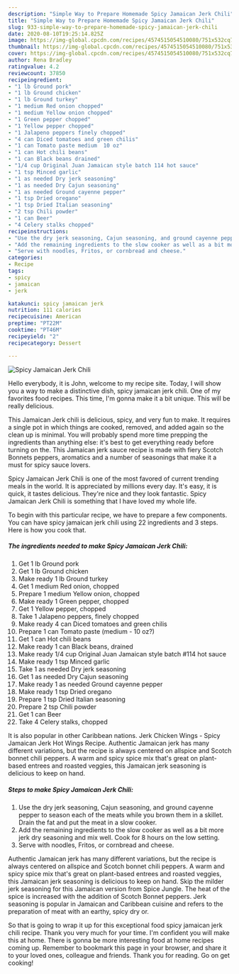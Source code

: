 ```yaml
---
description: "Simple Way to Prepare Homemade Spicy Jamaican Jerk Chili"
title: "Simple Way to Prepare Homemade Spicy Jamaican Jerk Chili"
slug: 933-simple-way-to-prepare-homemade-spicy-jamaican-jerk-chili
date: 2020-08-10T19:25:14.825Z
image: https://img-global.cpcdn.com/recipes/4574515054510080/751x532cq70/spicy-jamaican-jerk-chili-recipe-main-photo.jpg
thumbnail: https://img-global.cpcdn.com/recipes/4574515054510080/751x532cq70/spicy-jamaican-jerk-chili-recipe-main-photo.jpg
cover: https://img-global.cpcdn.com/recipes/4574515054510080/751x532cq70/spicy-jamaican-jerk-chili-recipe-main-photo.jpg
author: Rena Bradley
ratingvalue: 4.2
reviewcount: 37850
recipeingredient:
- "1 lb Ground pork"
- "1 lb Ground chicken"
- "1 lb Ground turkey"
- "1 medium Red onion chopped"
- "1 medium Yellow onion chopped"
- "1 Green pepper chopped"
- "1 Yellow pepper chopped"
- "1 Jalapeno peppers finely chopped"
- "4 can Diced tomatoes and green chilis"
- "1 can Tomato paste medium  10 oz"
- "1 can Hot chili beans"
- "1 can Black beans drained"
- "1/4 cup Original Juan Jamaican style batch 114 hot sauce"
- "1 tsp Minced garlic"
- "1 as needed Dry jerk seasoning"
- "1 as needed Dry Cajun seasoning"
- "1 as needed Ground cayenne pepper"
- "1 tsp Dried oregano"
- "1 tsp Dried Italian seasoning"
- "2 tsp Chili powder"
- "1 can Beer"
- "4 Celery stalks chopped"
recipeinstructions:
- "Use the dry jerk seasoning, Cajun seasoning, and ground cayenne pepper to season each of the meats while you brown them in a skillet. Drain the fat and put the meat in a slow cooker."
- "Add the remaining ingredients to the slow cooker as well as a bit more jerk dry seasoning and mix well. Cook for 8 hours on the low setting."
- "Serve with noodles, Fritos, or cornbread and cheese."
categories:
- Recipe
tags:
- spicy
- jamaican
- jerk

katakunci: spicy jamaican jerk 
nutrition: 111 calories
recipecuisine: American
preptime: "PT22M"
cooktime: "PT46M"
recipeyield: "2"
recipecategory: Dessert

---
```



![Spicy Jamaican Jerk Chili](https://img-global.cpcdn.com/recipes/4574515054510080/751x532cq70/spicy-jamaican-jerk-chili-recipe-main-photo.jpg)

Hello everybody, it is John, welcome to my recipe site. Today, I will show you a way to make a distinctive dish, spicy jamaican jerk chili. One of my favorites food recipes. This time, I'm gonna make it a bit unique. This will be really delicious.

This Jamaican Jerk chili is delicious, spicy, and very fun to make. It requires a single pot in which things are cooked, removed, and added again so the clean up is minimal. You will probably spend more time prepping the ingredients than anything else: it&#39;s best to get everything ready before turning on the. This Jamaican jerk sauce recipe is made with fiery Scotch Bonnets peppers, aromatics and a number of seasonings that make it a must for spicy sauce lovers.

Spicy Jamaican Jerk Chili is one of the most favored of current trending meals in the world. It is appreciated by millions every day. It's easy, it is quick, it tastes delicious. They're nice and they look fantastic. Spicy Jamaican Jerk Chili is something that I have loved my whole life.


To begin with this particular recipe, we have to prepare a few components. You can have spicy jamaican jerk chili using 22 ingredients and 3 steps. Here is how you cook that.

<!--inarticleads1-->

##### The ingredients needed to make Spicy Jamaican Jerk Chili:

1. Get 1 lb Ground pork
1. Get 1 lb Ground chicken
1. Make ready 1 lb Ground turkey
1. Get 1 medium Red onion, chopped
1. Prepare 1 medium Yellow onion, chopped
1. Make ready 1 Green pepper, chopped
1. Get 1 Yellow pepper, chopped
1. Take 1 Jalapeno peppers, finely chopped
1. Make ready 4 can Diced tomatoes and green chilis
1. Prepare 1 can Tomato paste (medium - 10 oz?)
1. Get 1 can Hot chili beans
1. Make ready 1 can Black beans, drained
1. Make ready 1/4 cup Original Juan Jamaican style batch #114 hot sauce
1. Make ready 1 tsp Minced garlic
1. Take 1 as needed Dry jerk seasoning
1. Get 1 as needed Dry Cajun seasoning
1. Make ready 1 as needed Ground cayenne pepper
1. Make ready 1 tsp Dried oregano
1. Prepare 1 tsp Dried Italian seasoning
1. Prepare 2 tsp Chili powder
1. Get 1 can Beer
1. Take 4 Celery stalks, chopped


It is also popular in other Caribbean nations. Jerk Chicken Wings - Spicy Jamaican Jerk Hot Wings Recipe. Authentic Jamaican jerk has many different variations, but the recipe is always centered on allspice and Scotch bonnet chili peppers. A warm and spicy spice mix that&#39;s great on plant-based entrees and roasted veggies, this Jamaican jerk seasoning is delicious to keep on hand. 

<!--inarticleads2-->

##### Steps to make Spicy Jamaican Jerk Chili:

1. Use the dry jerk seasoning, Cajun seasoning, and ground cayenne pepper to season each of the meats while you brown them in a skillet. Drain the fat and put the meat in a slow cooker.
1. Add the remaining ingredients to the slow cooker as well as a bit more jerk dry seasoning and mix well. Cook for 8 hours on the low setting.
1. Serve with noodles, Fritos, or cornbread and cheese.


Authentic Jamaican jerk has many different variations, but the recipe is always centered on allspice and Scotch bonnet chili peppers. A warm and spicy spice mix that&#39;s great on plant-based entrees and roasted veggies, this Jamaican jerk seasoning is delicious to keep on hand. Skip the milder jerk seasoning for this Jamaican version from Spice Jungle. The heat of the spice is increased with the addition of Scotch Bonnet peppers. Jerk seasoning is popular in Jamaican and Caribbean cuisine and refers to the preparation of meat with an earthy, spicy dry or. 

So that is going to wrap it up for this exceptional food spicy jamaican jerk chili recipe. Thank you very much for your time. I'm confident you will make this at home. There is gonna be more interesting food at home recipes coming up. Remember to bookmark this page in your browser, and share it to your loved ones, colleague and friends. Thank you for reading. Go on get cooking!

